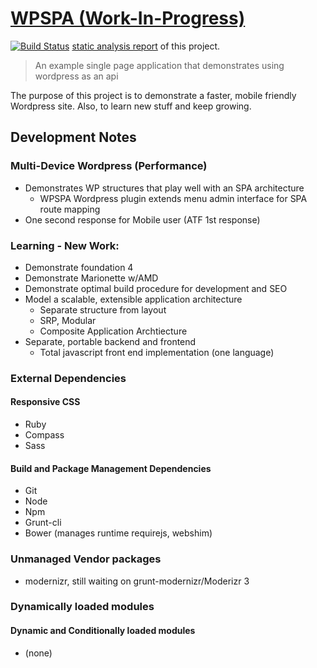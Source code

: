 # [WPSPA (Work-In-Progress)](http://github.com/localnerve/wpspa)
[![Build Status](https://secure.travis-ci.org/localnerve/wpspa.png?branch=master)](http://travis-ci.org/localnerve/wpspa)
[static analysis report](http://htmlpreview.github.io/?https://github.com/localnerve/wpspa/blob/master/report/index.html "Plato Report") of this project.

> An example single page application that demonstrates using wordpress as an api

The purpose of this project is to demonstrate a faster, mobile friendly Wordpress site. Also, to learn new stuff and keep growing.

## Development Notes

### Multi-Device Wordpress (Performance)
+ Demonstrates WP structures that play well with an SPA architecture
  * WPSPA Wordpress plugin extends menu admin interface for SPA route mapping
+ One second response for Mobile user (ATF 1st response)

### Learning - New Work:
+ Demonstrate foundation 4
+ Demonstrate Marionette w/AMD
+ Demonstrate optimal build procedure for development and SEO
+ Model a scalable, extensible application architecture
  * Separate structure from layout
  * SRP, Modular 
  * Composite Application Archtiecture
+ Separate, portable backend and frontend 
  * Total javascript front end implementation (one language)

### External Dependencies
#### Responsive CSS
+ Ruby
+ Compass
+ Sass

#### Build and Package Management Dependencies
+ Git
+ Node
+ Npm
+ Grunt-cli
+ Bower (manages runtime requirejs, webshim)

### Unmanaged Vendor packages
+ modernizr, still waiting on grunt-modernizr/Moderizr 3

### Dynamically loaded modules
#### Dynamic and Conditionally loaded modules
+ (none)
